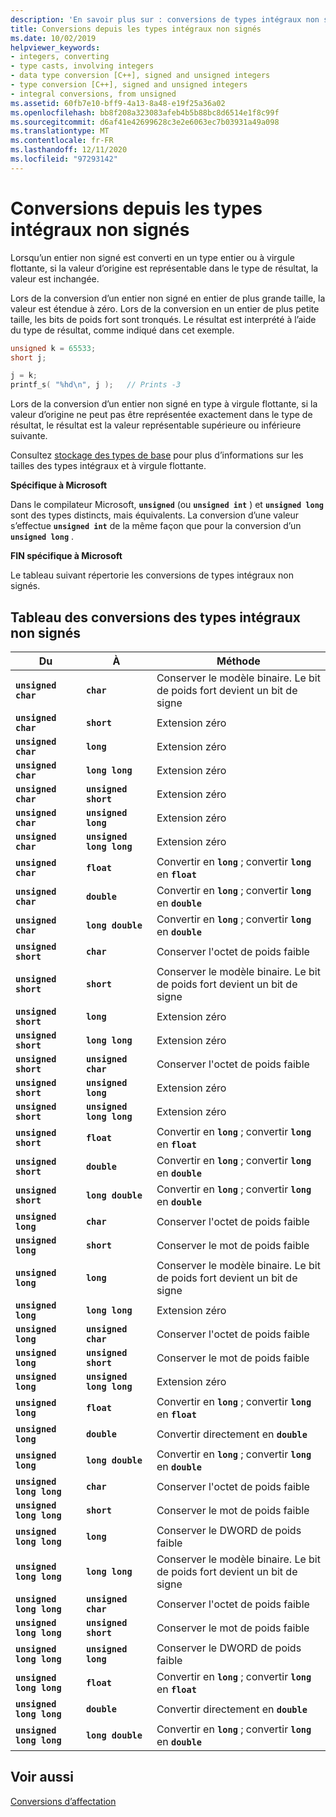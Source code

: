 ```yaml
---
description: 'En savoir plus sur : conversions de types intégraux non signés'
title: Conversions depuis les types intégraux non signés
ms.date: 10/02/2019
helpviewer_keywords:
- integers, converting
- type casts, involving integers
- data type conversion [C++], signed and unsigned integers
- type conversion [C++], signed and unsigned integers
- integral conversions, from unsigned
ms.assetid: 60fb7e10-bff9-4a13-8a48-e19f25a36a02
ms.openlocfilehash: bb8f208a323083afeb4b5b88bc8d6514e1f8c99f
ms.sourcegitcommit: d6af41e42699628c3e2e6063ec7b03931a49a098
ms.translationtype: MT
ms.contentlocale: fr-FR
ms.lasthandoff: 12/11/2020
ms.locfileid: "97293142"
---
```

# <a name="conversions-from-unsigned-integral-types"></a>Conversions depuis les types intégraux non signés

Lorsqu’un entier non signé est converti en un type entier ou à virgule flottante, si la valeur d’origine est représentable dans le type de résultat, la valeur est inchangée.

Lors de la conversion d’un entier non signé en entier de plus grande taille, la valeur est étendue à zéro. Lors de la conversion en un entier de plus petite taille, les bits de poids fort sont tronqués. Le résultat est interprété à l’aide du type de résultat, comme indiqué dans cet exemple.

```C
unsigned k = 65533;
short j;

j = k;
printf_s( "%hd\n", j );   // Prints -3
```

Lors de la conversion d’un entier non signé en type à virgule flottante, si la valeur d’origine ne peut pas être représentée exactement dans le type de résultat, le résultat est la valeur représentable supérieure ou inférieure suivante.

Consultez [stockage des types de base](../c-language/storage-of-basic-types.md) pour plus d’informations sur les tailles des types intégraux et à virgule flottante.

**Spécifique à Microsoft**

Dans le compilateur Microsoft, **`unsigned`** (ou **`unsigned int`** ) et **`unsigned long`** sont des types distincts, mais équivalents. La conversion d’une valeur s’effectue **`unsigned int`** de la même façon que pour la conversion d’un **`unsigned long`** .

**FIN spécifique à Microsoft**

Le tableau suivant répertorie les conversions de types intégraux non signés.

## <a name="table-of-conversions-from-unsigned-integral-types"></a>Tableau des conversions des types intégraux non signés

|Du|À|Méthode|
|----------|--------|------------|
|**`unsigned char`**|**`char`**|Conserver le modèle binaire. Le bit de poids fort devient un bit de signe|
|**`unsigned char`**|**`short`**|Extension zéro|
|**`unsigned char`**|**`long`**|Extension zéro|
|**`unsigned char`**|**`long long`**|Extension zéro|
|**`unsigned char`**|**`unsigned short`**|Extension zéro|
|**`unsigned char`**|**`unsigned long`**|Extension zéro|
|**`unsigned char`**|**`unsigned long long`**|Extension zéro|
|**`unsigned char`**|**`float`**|Convertir en **`long`** ; convertir **`long`** en **`float`**|
|**`unsigned char`**|**`double`**|Convertir en **`long`** ; convertir **`long`** en **`double`**|
|**`unsigned char`**|**`long double`**|Convertir en **`long`** ; convertir **`long`** en **`double`**|
|**`unsigned short`**|**`char`**|Conserver l'octet de poids faible|
|**`unsigned short`**|**`short`**|Conserver le modèle binaire. Le bit de poids fort devient un bit de signe|
|**`unsigned short`**|**`long`**|Extension zéro|
|**`unsigned short`**|**`long long`**|Extension zéro|
|**`unsigned short`**|**`unsigned char`**|Conserver l'octet de poids faible|
|**`unsigned short`**|**`unsigned long`**|Extension zéro|
|**`unsigned short`**|**`unsigned long long`**|Extension zéro|
|**`unsigned short`**|**`float`**|Convertir en **`long`** ; convertir **`long`** en **`float`**|
|**`unsigned short`**|**`double`**|Convertir en **`long`** ; convertir **`long`** en **`double`**|
|**`unsigned short`**|**`long double`**|Convertir en **`long`** ; convertir **`long`** en **`double`**|
|**`unsigned long`**|**`char`**|Conserver l'octet de poids faible|
|**`unsigned long`**|**`short`**|Conserver le mot de poids faible|
|**`unsigned long`**|**`long`**|Conserver le modèle binaire. Le bit de poids fort devient un bit de signe|
|**`unsigned long`**|**`long long`**|Extension zéro|
|**`unsigned long`**|**`unsigned char`**|Conserver l'octet de poids faible|
|**`unsigned long`**|**`unsigned short`**|Conserver le mot de poids faible|
|**`unsigned long`**|**`unsigned long long`**|Extension zéro|
|**`unsigned long`**|**`float`**|Convertir en **`long`** ; convertir **`long`** en **`float`**|
|**`unsigned long`**|**`double`**|Convertir directement en **`double`**|
|**`unsigned long`**|**`long double`**|Convertir en **`long`** ; convertir **`long`** en **`double`**|
|**`unsigned long long`**|**`char`**|Conserver l'octet de poids faible|
|**`unsigned long long`**|**`short`**|Conserver le mot de poids faible|
|**`unsigned long long`**|**`long`**|Conserver le DWORD de poids faible|
|**`unsigned long long`**|**`long long`**|Conserver le modèle binaire. Le bit de poids fort devient un bit de signe|
|**`unsigned long long`**|**`unsigned char`**|Conserver l'octet de poids faible|
|**`unsigned long long`**|**`unsigned short`**|Conserver le mot de poids faible|
|**`unsigned long long`**|**`unsigned long`**|Conserver le DWORD de poids faible|
|**`unsigned long long`**|**`float`**|Convertir en **`long`** ; convertir **`long`** en **`float`**|
|**`unsigned long long`**|**`double`**|Convertir directement en **`double`**|
|**`unsigned long long`**|**`long double`**|Convertir en **`long`** ; convertir **`long`** en **`double`**|

## <a name="see-also"></a>Voir aussi

[Conversions d’affectation](../c-language/assignment-conversions.md)
